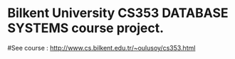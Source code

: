# Bilkent University CS353 DATABASE SYSTEMS course project.
#See course : http://www.cs.bilkent.edu.tr/~oulusoy/cs353.html
